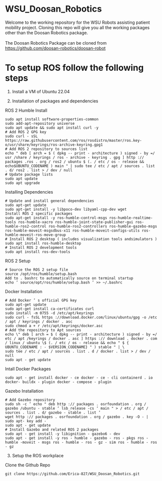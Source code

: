 # WSU_Doosan_Robotics
Welcome to the working repository for the WSU Robots assisting patient mobility project. Cloning this repo will give you all the working packages other than the Doosan Robotics package.<br> <br>
The Doosan Robotics Package can be cloned from https://github.com/doosan-robotics/doosan-robot

# To setup ROS follow the following steps

1. Install a VM of Ubuntu 22.04

2. Installation of packages and dependencies

ROS 2 Humble Install
```
sudo apt install software-properties-common
sudo add-apt-repository universe
sudo apt update && sudo apt install curl -y
# Add ROS 2 GPG key
sudo curl - sSL https://raw.githubusercontent.com/ros/rosdistro/master/ros.key-o/usr/share/keyrings/ros-archive-keyring.gpg1
# Add ROS 2 repository to sources list
echo " deb [ arch = $ ( dpkg -- print - architecture ) signed - by =/ usr /share / keyrings / ros - archive - keyring . gpg ] http :// packages .ros . org / ros2 / ubuntu $ (. / etc / os - release && echo$UBUNTU_CODENAME ) main " | sudo tee / etc / apt / sources . list . d/ ros2 . list > / dev / null
# Update package lists
sudo apt update
sudo apt upgrade
```
Installing Dependencies
```
# Update and install general dependencies
sudo apt-get update
sudo apt-get install -y libpoco-dev libyaml-cpp-dev wget
Install ROS 2 specific packages
sudo apt-get install -y ros-humble-control-msgs ros-humble-realtime-tools ros-humble-xacro ros-humble-joint-state-publisher-gui ros-humble-ros2-control ros-humble-ros2-controllers ros-humble-gazebo-msgs ros-humble-moveit-msgsdbus-x11 ros-humble-moveit-configs-utils ros-humble-moveit-ros-move-group
# Install ROS 2 desktop ( includes visualization tools andsimulators )
sudo apt install ros-humble-desktop
# Install ROS 2 development tools
sudo apt install ros-dev-tools
```
ROS 2 Setup
```
# Source the ROS 2 setup file
source /opt/ros/humble/setup.bash
Add to . bashrc to automatically source on terminal startup
echo ’ source/opt/ros/humble/setup.bash ’ >> ~/.bashrc
```
Docker Installation
```
# Add Docker ’ s official GPG key
sudo apt-get update
sudo apt-get install ca-certificates curl
sudo install -m 0755 -d /etc/apt/keyrings
sudo curl - fsSL https ://download.docker.com/linux/ubuntu/gpg -o /etc / apt / keyrings / docker . asc
sudo chmod a + r /etc/apt/keyrings/docker.asc
# Add the repository to Apt sources
echo \" deb [ arch = $ ( dpkg -- print - architecture ) signed - by =/ etc / apt /keyrings / docker . asc ] https :// download . docker . com / linux / ubuntu \$ (. / etc / os - release && echo " $ { UBUNTU_CODENAME : - $VERSION_CODENAME} " ) stable " | \
sudo tee / etc / apt / sources . list . d / docker . list > / dev / null
sudo apt - get update
```
Intall Docker Packages
```
sudo apt - get install docker - ce docker - ce - cli containerd . io docker- buildx - plugin docker - compose - plugin
```
Gazebo Installation
```
# Add Gazebo repository
sudo sh -c ’ echo " deb http :// packages . osrfoundation . org / gazebo /ubuntu - stable ‘ lsb_release -cs ‘ main " > / etc / apt / sources . list . d/ gazebo - stable . list ’
wget http :// packages . osrfoundation . org / gazebo . key -O - | sudo apt- key add -
sudo apt - get update
# Install Gazebo and related ROS 2 packages
sudo apt - get install -y libignition - gazebo6 - dev
sudo apt - get install -y ros - humble - gazebo - ros - pkgs ros - humble -moveit - msgs ros - humble - ros - gz - sim ros - humble - ros - gz
```
3. Setup the ROS workplace <br>

Clone the Github Repo
```
git clone https://github.com/Erica-827/WSU_Doosan_Robotics.git
```
